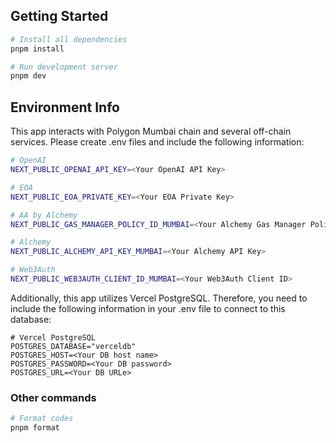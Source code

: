 ## Getting Started

```bash
# Install all dependencies
pnpm install

# Run development server
pnpm dev
```

## Environment Info
This app interacts with Polygon Mumbai chain and several off-chain services. Please create .env files and include the following information:

```bash
# OpenAI
NEXT_PUBLIC_OPENAI_API_KEY=<Your OpenAI API Key>

# EOA
NEXT_PUBLIC_EOA_PRIVATE_KEY=<Your EOA Private Key>

# AA by Alchemy
NEXT_PUBLIC_GAS_MANAGER_POLICY_ID_MUMBAI=<Your Alchemy Gas Manager Policy ID>

# Alchemy
NEXT_PUBLIC_ALCHEMY_API_KEY_MUMBAI=<Your Alchemy API Key>

# Web3Auth
NEXT_PUBLIC_WEB3AUTH_CLIENT_ID_MUMBAI=<Your Web3Auth Client ID>
```

Additionally, this app utilizes Vercel PostgreSQL. Therefore, you need to include the following information in your .env file to connect to this database:

```
# Vercel PostgreSQL
POSTGRES_DATABASE="verceldb"
POSTGRES_HOST=<Your DB host name>
POSTGRES_PASSWORD=<Your DB password>
POSTGRES_URL=<Your DB URLe>
```

### Other commands

```bash
# Format codes
pnpm format
```